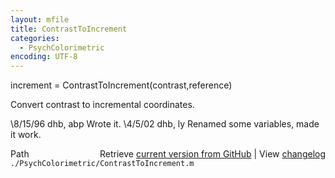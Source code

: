 ```yaml
---
layout: mfile
title: ContrastToIncrement
categories:
  - PsychColorimetric
encoding: UTF-8
---
```


increment = ContrastToIncrement(contrast,reference)

Convert contrast to incremental coordinates.

\8/15/96  dhb, abp  Wrote it.
\4/5/02   dhb, ly   Renamed some variables, made it work.


<div class="code_header" style="text-align:right;">
  <span style="float:left;">Path&nbsp;&nbsp;</span> <span class="counter">Retrieve <a href=
  "https://raw.github.com/Psychtoolbox-3/Psychtoolbox-3/beta/./PsychColorimetric/ContrastToIncrement.m">current version from GitHub</a> | View <a href=
  "https://github.com/Psychtoolbox-3/Psychtoolbox-3/commits/beta/./PsychColorimetric/ContrastToIncrement.m">changelog</a></span>
</div>
<div class="code">
  <code>./PsychColorimetric/ContrastToIncrement.m</code>
</div>

